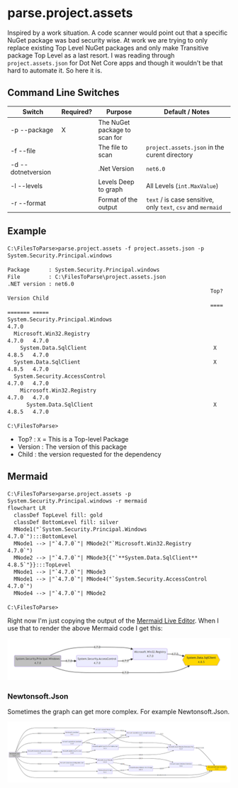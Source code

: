 # parse.project.assets
Inspired by a work situation. 
A code scanner would point out that a specific NuGet package was bad security wise. 
At work we are trying to only replace existing Top Level NuGet packages and only make Transitive package Top Level as a last resort.
I was reading through `project.assets.json` for Dot Net Core apps and though it wouldn't be that hard to automate it.
So here it is.

## Command Line Switches

| Switch              | Required? | Purpose                        | Default / Notes
|---------------------|-----------|--------------------------------|-
| -p  --package       |  X        | The NuGet package to scan for  | 
| -f  --file          |           | The file to scan               | `project.assets.json` in the curent directory
| -d  --dotnetversion |           | .Net Version                   | `net6.0`
| -l  --levels        |           | Levels Deep to graph           | All Levels (`int.MaxValue`)
| -r  --format        |           | Format of the output           | `text` / is case sensitive, only `text`, `csv` and `mermaid`

## Example

```shell
C:\FilesToParse>parse.project.assets -f project.assets.json -p System.Security.Principal.windows

Package      : System.Security.Principal.windows
File         : C:\FilesToParse\project.assets.json
.NET version : net6.0
                                                                Top?    Version Child
                                                                ====    ======= =====
System.Security.Principal.Windows                                       4.7.0
  Microsoft.Win32.Registry                                              4.7.0   4.7.0
    System.Data.SqlClient                                        X      4.8.5   4.7.0
  System.Data.SqlClient                                          X      4.8.5   4.7.0
  System.Security.AccessControl                                         4.7.0   4.7.0
    Microsoft.Win32.Registry                                            4.7.0   4.7.0
      System.Data.SqlClient                                      X      4.8.5   4.7.0

C:\FilesToParse>
```

- Top? : `X` = This is a Top-level Package 
- Version : The version of this package
- Child : the version requested for the dependency  

## Mermaid

```shell
C:\FilesToParse>parse.project.assets -p System.Security.Principal.windows -r mermaid
flowchart LR
  classDef TopLevel fill: gold
  classDef BottomLevel fill: silver
  MNode1("`System.Security.Principal.Windows
4.7.0`"):::BottomLevel
  MNode1 --> |"`4.7.0`"| MNode2("`Microsoft.Win32.Registry
4.7.0`")
  MNode2 --> |"`4.7.0`"| MNode3{{"`**System.Data.SqlClient**
4.8.5`"}}:::TopLevel
  MNode1 --> |"`4.7.0`"| MNode3
  MNode1 --> |"`4.7.0`"| MNode4("`System.Security.AccessControl
4.7.0`")
  MNode4 --> |"`4.7.0`"| MNode2

C:\FilesToParse>
```

Right now I'm just copying the output of the [Mermaid Live Editor](https://mermaid.live/). When I use that to render the above Mermaid code I get this:

![Left to Right graph of System.Security.Principal.Windows](/parse.project.assets/assets/images/System.Security.Principal.Windows.png)

### Newtonsoft.Json
Sometimes the graph can get more complex. For example Newtonsoft.Json.

![Left to Right graph of Newtonsoft.Json](/parse.project.assets/assets/images/Newtonsoft.Json.png)